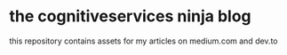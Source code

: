 # the cognitiveservices ninja blog
this repository contains assets for my articles on medium.com and dev.to

